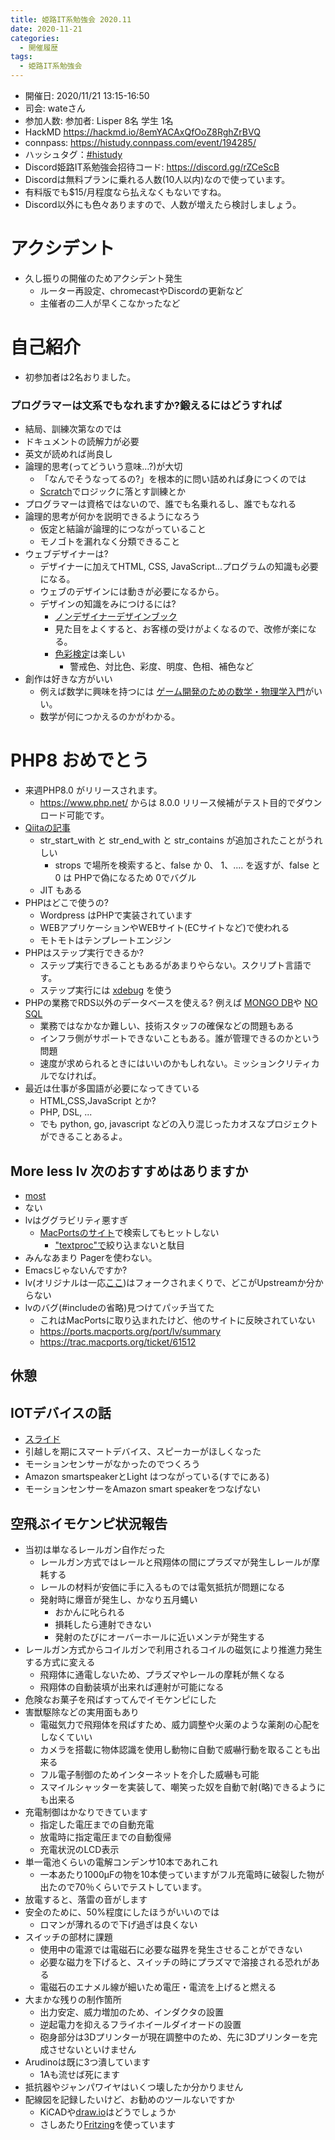 ```yaml
---
title: 姫路IT系勉強会 2020.11
date: 2020-11-21
categories:
  - 開催履歴
tags:
  - 姫路IT系勉強会
---
```


* 開催日: 2020/11/21 13:15-16:50
* 司会: wateさん
* 参加人数: 参加者: Lisper 8名  学生 1名
* HackMD https://hackmd.io/8emYACAxQfOoZ8RghZrBVQ
* connpass: https://histudy.connpass.com/event/194285/
* ハッシュタグ：[#histudy](https://twitter.com/search?q=%23histudy&src=typd)
* Discord姫路IT系勉強会招待コード: https://discord.gg/rZCeScB
* Discordは無料プランに乗れる人数(10人以内)なので使っています。
* 有料版でも$15/月程度なら払えなくもないですね。
* Discord以外にも色々ありますので、人数が増えたら検討しましょう。

# アクシデント

* 久し振りの開催のためアクシデント発生
    * ルーター再設定、chromecastやDiscordの更新など
    * 主催者の二人が早くこなかったなど

# 自己紹介
* 初参加者は2名おりました。

### プログラマーは文系でもなれますか?鍛えるにはどうすれば
* 結局、訓練次第なのでは
* ドキュメントの読解力が必要
* 英文が読めれば尚良し
* 論理的思考(ってどういう意味...?)が大切
    * 「なんでそうなってるの?」を根本的に問い詰めれば身につくのでは
    * [Scratch](https://scratch.mit.edu)でロジックに落とす訓練とか
* プログラマーは資格ではないので、誰でも名乗れるし、誰でもなれる
* 論理的思考が何かを説明できるようになろう
    * 仮定と結論が論理的につながっていること
    * モノゴトを漏れなく分類できること
* ウェブデザイナーは?
    * デザイナーに加えてHTML, CSS, JavaScript...プログラムの知識も必要になる。
    * ウェブのデザインには動きが必要になるから。
    * デザインの知識をみにつけるには?
        * [ノンデザイナーデザインブック](https://www.amazon.co.jp/%E3%83%8E%E3%83%B3%E3%83%87%E3%82%B6%E3%82%A4%E3%83%8A%E3%83%BC%E3%82%BA%E3%83%BB%E3%83%87%E3%82%B6%E3%82%A4%E3%83%B3%E3%83%96%E3%83%83%E3%82%AF-%E7%AC%AC4%E7%89%88-Robin-Williams/dp/4839955557) 
        * 見た目をよくすると、お客様の受けがよくなるので、改修が楽になる。
        * [色彩検定](https://www.aft.or.jp/feature/)は楽しい
            * 警戒色、対比色、彩度、明度、色相、補色など
* 創作は好きな方がいい
    * 例えば数学に興味を持つには [ゲーム開発のための数学・物理学入門](https://www.amazon.co.jp/%E5%AE%9F%E4%BE%8B%E3%81%A7%E5%AD%A6%E3%81%B6%E3%82%B2%E3%83%BC%E3%83%A0%E9%96%8B%E7%99%BA%E3%81%AB%E4%BD%BF%E3%81%88%E3%82%8B%E6%95%B0%E5%AD%A6%E3%83%BB%E7%89%A9%E7%90%86%E5%AD%A6%E5%85%A5%E9%96%80-Game-Developer%E2%80%99s-Resources-%E5%8A%A0%E8%97%A4/dp/4798130869/ref=pd_lpo_14_img_1/357-3708862-7991720?_encoding=UTF8&pd_rd_i=4798130869&pd_rd_r=5f1f4508-f03d-4271-8240-121622aa1147&pd_rd_w=PV2Ka&pd_rd_wg=XVMwq&pf_rd_p=4b55d259-ebf0-4306-905a-7762d1b93740&pf_rd_r=BQGH95WAWBTVCP39565T&psc=1&refRID=BQGH95WAWBTVCP39565T)がいい。
    * 数学が何につかえるのかがわかる。 

# PHP8 おめでとう

* 来週PHP8.0 がリリースされます。
    * https://www.php.net/ からは 8.0.0 リリース候補がテスト目的でダウンロード可能です。
* [Qiitaの記事](https://qiita.com/rana_kualu/items/fe7998fbe773544d5d25)
    * str_start_with と str_end_with と str_contains が追加されたことがうれしい
        * strops で場所を検索すると、false か 0、 1、.... を返すが、false と 0 は PHPで偽になるため 0でバグル
    * JIT もある
* PHPはどこで使うの?
    * Wordpress はPHPで実装されています
    * WEBアプリケーションやWEBサイト(ECサイトなど)で使われる
    * モトモトはテンプレートエンジン 
* PHPはステップ実行できるか?
    * ステップ実行できることもあるがあまりやらない。スクリプト言語です。
    * ステップ実行には [xdebug](https://xdebug.org/) を使う
* PHPの業務でRDS以外のデータベースを使える? 例えば [MONGO DB](https://www.mongodb.com/)や [NO SQL](https://ja.wikipedia.org/wiki/NoSQL)
    * 業務ではなかなか難しい、技術スタッフの確保などの問題もある
    * インフラ側がサポートできないこともある。誰が管理できるのかという問題
    * 速度が求められるときにはいいのかもしれない。ミッションクリティカルでなければ。
* 最近は仕事が多国語が必要になってきている
    * HTML,CSS,JavaScript とか?
    * PHP, DSL, ...
    * でも python, go, javascript などの入り混じったカオスなプロジェクトができることあるよ。

## More less lv 次のおすすめはありますか

* [most](https://www.jedsoft.org/most/index.html)
* ない
* lvはググラビリティ悪すぎ
    * [MacPortsのサイト](https://ports.macports.org/)で検索してもヒットしない
        * ["textproc"で](https://ports.macports.org/ports/category/textproc/)絞り込まないと駄目
* みんなあまり Pagerを使わない。
* Emacsじゃないんですか?
* lv(オリジナルは一応[ここ](http://www.mt.cs.keio.ac.jp/person/narita/lv/index_ja.html))はフォークされまくりで、どこがUpstreamか分からない
* lvのバグ(#includeの省略)見つけてパッチ当てた
    * これはMacPortsに取り込まれたけど、他のサイトに反映されていない
    * https://ports.macports.org/port/lv/summary
    * https://trac.macports.org/ticket/61512

## 休憩

## IOTデバイスの話
* [スライド](https://1drv.ms/p/s!Ai6OXAkumEZUgeRnsKqqn89SIp0VoA)
* 引越しを期にスマートデバイス、スピーカーがほしくなった
* モーションセンサーがなかったのでつくろう
* Amazon smartspeakerとLight はつながっている(すでにある)
* モーションセンサーをAmazon smart speakerをつなげない

## 空飛ぶイモケンピ状況報告
* 当初は単なるレールガン自作だった
    * レールガン方式ではレールと飛翔体の間にプラズマが発生しレールが摩耗する
    * レールの材料が安価に手に入るものでは電気抵抗が問題になる
    * 発射時に爆音が発生し、かなり五月蝿い
        * おかんに叱られる
        * 損耗したら連射できない
        * 発射のたびにオーバーホールに近いメンテが発生する
* レールガン方式からコイルガンで利用されるコイルの磁気により推進力発生する方式に変える
    * 飛翔体に通電しないため、プラズマやレールの摩耗が無くなる
    * 飛翔体の自動装填が出来れば連射が可能になる
* 危険なお菓子を飛ばすってんでイモケンピにした
* 害獣駆除などの実用面もあり
    * 電磁気力で飛翔体を飛ばすため、威力調整や火薬のような薬剤の心配をしなくていい
    * カメラを搭載に物体認識を使用し動物に自動で威嚇行動を取ることも出来る
    * フル電子制御のためインターネットを介した威嚇も可能
    * スマイルシャッターを実装して、嘲笑った奴を自動で射(略)できるようにも出来る
* 充電制御はかなりできています
    * 指定した電圧までの自動充電
    * 放電時に指定電圧までの自動復帰
    * 充電状況のLCD表示
* 単一電池くらいの電解コンデンサ10本であれこれ
    * 一本あたり1000μFの物を10本使っていますがフル充電時に破裂した物が出たので70％くらいでテストしています。
* 放電すると、落雷の音がします
* 安全のために、50%程度にしたほうがいいのでは
    * ロマンが薄れるので下げ過ぎは良くない
* スイッチの部材に課題
    * 使用中の電源では電磁石に必要な磁界を発生させることができない
    * 必要な磁力を下げると、スイッチの時にプラズマで溶接される恐れがある
    * 電磁石のエナメル線が細いため電圧・電流を上げると燃える
* 大まかな残りの制作箇所
    * 出力安定、威力増加のため、インダクタの設置
    * 逆起電力を抑えるフライホイールダイオードの設置
    * 砲身部分は3Dプリンターが現在調整中のため、先に3Dプリンターを完成させないといけません
* Arudinoは既に3つ潰しています
    * 1Aも流せば死にます
* 抵抗器やジャンパワイヤはいくつ壊したか分かりません
* 配線図を記録したいけど、お勧めのツールないですか
    * KiCADや[draw.io](https://www.draw.io/)はどうでしょうか
    * さしあたり[Fritzing](https://fritzing.org/)を使っています